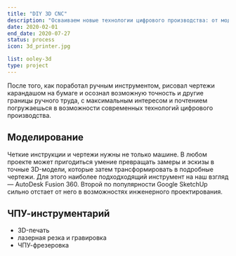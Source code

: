 ```yaml
---
title: "DIY 3D CNC"
description: "Осваиваем новые технологии цифрового производства: от моделирования до готовых изделий"
date: 2020-02-01
end_date: 2020-07-27
status: process
icon: 3d_printer.jpg

list: ooley-3d
type: project
---
```


После того, как поработал ручным инструментом, рисовал чертежи карандашом на бумаге и осознал возможную точность и другие границы ручного труда, с максимальным интересом и почтением погружаешься в возможности современных технологий цифрового производства.

## Моделирование

Четкие инструкции и чертежи нужны не только машине. В любом проекте может пригодиться умение превращать замеры и эскизы в точные 3D-модели, которые затем трансформировать в подробные чертежи. Для этого наиболее подходходящий инструмент на наш взгляд — AutoDesk Fusion 360. Второй по популярности Google SketchUp сильно отстает от него в возможностях инженерного проектирования.

## ЧПУ-инструментарий

- 3D-печать
- лазерная резка и гравировка
- ЧПУ-фрезеровка
